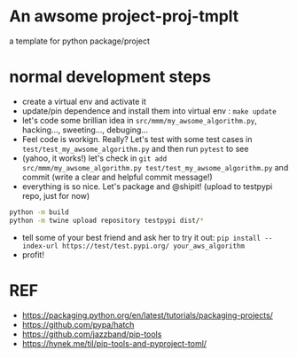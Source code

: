 # An awsome project-proj-tmplt
a template for python package/project

# normal development steps
* create a virtual env and activate it
* update/pin dependence and install them into virtual env : `make update`
* let's code some brillian idea in `src/mmm/my_awsome_algorithm.py`, hacking..., sweeting..., debuging...
* Feel code is workign. Really? Let's test with some test cases in `test/test_my_awsome_algorithm.py` and then run `pytest` to see
* (yahoo, it works!) let's check in `git add src/mmm/my_awsome_algorithm.py test/test_my_awsome_algorithm.py` and commit (write a clear and helpful commit message!)
* everything is so nice. Let's package and \@shipit! (upload to testpypi repo, just for now)
```bash
python -m build
python -m twine upload repository testpypi dist/*
```
* tell some of your best friend and ask her to try it out: `pip install --index-url https://test/test.pypi.org/ your_aws_algorithm`
* profit!


# REF
* https://packaging.python.org/en/latest/tutorials/packaging-projects/
* https://github.com/pypa/hatch
* https://github.com/jazzband/pip-tools
* https://hynek.me/til/pip-tools-and-pyproject-toml/

